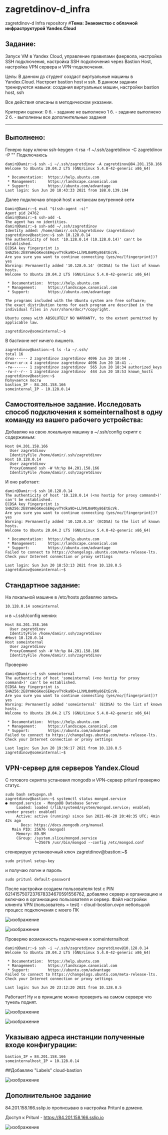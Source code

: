 # zagretdinov-d_infra
zagretdinov-d Infra repository
#**Тема: Знакомство с облачной инфраструктурой Yandex.Cloud**

## **Задание:**
Запуск VM в Yandex Cloud, управление правилами фаервола, настройка SSH подключения, настройка SSH подключения через Bastion Host, настройка VPN сервера и VPN-подключения.

Цель:
В данном дз студент создаст виртуальные машины в Yandex.Cloud. Настроит bastion host и ssh. В данном задании тренируются навыки: создания виртуальных машин, настройки bastion host, ssh

Все действия описаны в методическом указании.

Критерии оценки:
0 б. - задание не выполнено 1 б. - задание выполнено 2 б. - выполнены все дополнительные задания

---

## **Выполнено:**
Генерю пару ключи ssh-keygen -t rsa -f ~/.ssh/zagretdinov -C zagretdinov -P ""
Подключаюсь
```
damir@Damir:~$ ssh -i ~/.ssh/zagretdinov -A zagretdinov@84.201.158.166
Welcome to Ubuntu 20.04.2 LTS (GNU/Linux 5.4.0-42-generic x86_64)

 * Documentation:  https://help.ubuntu.com
 * Management:     https://landscape.canonical.com
 * Support:        https://ubuntu.com/advantage
Last login: Sun Jun 20 18:43:33 2021 from 188.0.139.194

```
Далее подключаю второй host к истансам внутренней сети
```
Damir@Damir:~$ eval "$(ssh-agent -s)"
Agent pid 24762
damir@Damir:~$ ssh-add -L
The agent has no identities.
damir@Damir:~$ ssh-add ~/.ssh/zagretdinov
Identity added: /home/damir/.ssh/zagretdinov (zagretdinov)
zagretdinov@bastion:~$ ssh 10.128.0.14
The authenticity of host '10.128.0.14 (10.128.0.14)' can't be established.
ECDSA key fingerprint is SHA256:2E8YmHoGKeoSEHqvvTYdka9D+LLhML0mMXy86EtEcVk.
Are you sure you want to continue connecting (yes/no/[fingerprint])? yes
Warning: Permanently added '10.128.0.14' (ECDSA) to the list of known hosts.
Welcome to Ubuntu 20.04.2 LTS (GNU/Linux 5.4.0-42-generic x86_64)

 * Documentation:  https://help.ubuntu.com
 * Management:     https://landscape.canonical.com
 * Support:        https://ubuntu.com/advantage

The programs included with the Ubuntu system are free software;
the exact distribution terms for each program are described in the
individual files in /usr/share/doc/*/copyright.

Ubuntu comes with ABSOLUTELY NO WARRANTY, to the extent permitted by
applicable law.

zagretdinov@someinternal:~$ 

```
В бастионе нет ничего лишнего.
```
zagretdinov@bastion:~$ ls -la ~/.ssh/
total 16
drwx------ 2 zagretdinov zagretdinov 4096 Jun 20 18:44 .
drwxr-xr-x 4 zagretdinov zagretdinov 4096 Jun 20 18:41 ..
-rw------- 1 zagretdinov zagretdinov  565 Jun 20 18:34 authorized_keys
-rw-r--r-- 1 zagretdinov zagretdinov  444 Jun 20 18:53 known_hosts
zagretdinov@bastion:~$ 
Получается Хосты
bastion_IP - 84.201.158.166
someinternal_IP - 10.128.0.14
```

## Самостоятельное задание. Исследовать способ подключения к someinternalhost в одну команду из вашего рабочего устройства:


Добавляю на свою локальную машину в ~/.ssh/config cкрипт с содержимым:
```
Host 84.201.158.166
  User zagretdinov
  IdentityFile /home/damir/.ssh/zagretdinov
Host 10.128.0.14
  User zagretdinov
  ProxyCommand ssh -W %h:%p 84.201.158.166
  IdentityFile /home/damir/.ssh/zagretdinov

```

И оно работает:
```
damir@Damir:~$ ssh 10.128.0.14
The authenticity of host '10.128.0.14 (<no hostip for proxy command>)' can't be established.
ECDSA key fingerprint is SHA256:2E8YmHoGKeoSEHqvvTYdka9D+LLhML0mMXy86EtEcVk.
Are you sure you want to continue connecting (yes/no/[fingerprint])? yes
Warning: Permanently added '10.128.0.14' (ECDSA) to the list of known hosts.
Welcome to Ubuntu 20.04.2 LTS (GNU/Linux 5.4.0-42-generic x86_64)

 * Documentation:  https://help.ubuntu.com
 * Management:     https://landscape.canonical.com
 * Support:        https://ubuntu.com/advantage
Failed to connect to https://changelogs.ubuntu.com/meta-release-lts. Check your Internet connection or proxy settings

Last login: Sun Jun 20 18:53:13 2021 from 10.128.0.5
zagretdinov@someinternal:~$

```
## Стандартное задание:

На локальной машине в /etc/hosts добавляю запись
```
10.128.0.14 someinternal

```

и в ~/.ssh/config меняю:
```
Host 84.201.158.166
  User zagretdinov
  IdentityFile /home/damir/.ssh/zagretdinov
#Host 10.128.0.14
Host someinternal
  User zagretdinov
  ProxyCommand ssh -W %h:%p 84.201.158.166
  IdentityFile /home/damir/.ssh/zagretdinov

```
Проверяю

```
damir@Damir:~$ ssh someinternal
The authenticity of host 'someinternal (<no hostip for proxy command>)' can't be established.
ECDSA key fingerprint is SHA256:2E8YmHoGKeoSEHqvvTYdka9D+LLhML0mMXy86EtEcVk.
Are you sure you want to continue connecting (yes/no/[fingerprint])? yes
Warning: Permanently added 'someinternal' (ECDSA) to the list of known hosts.
Welcome to Ubuntu 20.04.2 LTS (GNU/Linux 5.4.0-42-generic x86_64)

 * Documentation:  https://help.ubuntu.com
 * Management:     https://landscape.canonical.com
 * Support:        https://ubuntu.com/advantage
Failed to connect to https://changelogs.ubuntu.com/meta-release-lts. Check your Internet connection or proxy settings

Last login: Sun Jun 20 19:36:17 2021 from 10.128.0.5
zagretdinov@someinternal:~$

```
## VPN-сервер для серверов Yandex.Cloud
С готового скрипта установил mongodb и VPN-cервер pritunl проверяю статус. 
``` 
sudo bash setupvpn.sh
zagretdinov@bastion:~$ systemctl status mongod.service
● mongod.service - MongoDB Database Server
     Loaded: loaded (/lib/systemd/system/mongod.service; enabled; vendor preset: enabled)
     Active: active (running) since Sun 2021-06-20 20:48:35 UTC; 4min 42s ago
       Docs: https://docs.mongodb.org/manual
   Main PID: 25676 (mongod)
     Memory: 89.9M
     CGroup: /system.slice/mongod.service
             └─25676 /usr/bin/mongod --config /etc/mongod.conf

```
сгенерирую установочный ключ zagretdinov@bastion:~$ 

```
sudo pritunl setup-key
```
и получаю логин и пароль
```
sudo pritunl default-password
```
После настройки создаем пользователя test с PIN 6214157507237678334670591556762, 
добавляю сервер и организацию и включаю в организацию пользователя и сервер.
Файл настройки клиента VPN (пользователь = test) - cloud-bostion.ovpn
небольшой процесс подключения с моего ПК 

![изображение](https://user-images.githubusercontent.com/85208391/122694286-b592fd00-d25e-11eb-809e-97ba0f9ae645.png)



![изображение](https://user-images.githubusercontent.com/85208391/122691014-cfc4df00-d24e-11eb-9324-0c73f3a8d596.png)


Проверяю возможность подключения к someinternalhost
```
damir@Damir:~$ ssh -i ~/.ssh/zagretdinov zagretdinov@10.128.0.14
Welcome to Ubuntu 20.04.2 LTS (GNU/Linux 5.4.0-42-generic x86_64)

 * Documentation:  https://help.ubuntu.com
 * Management:     https://landscape.canonical.com
 * Support:        https://ubuntu.com/advantage
Failed to connect to https://changelogs.ubuntu.com/meta-release-lts. Check your Internet connection or proxy settings

Last login: Sun Jun 20 23:12:20 2021 from 10.128.0.5
```
Работает!
Ну и в принципе можно проверить на самом сервере что тунель поднят.

![изображение](https://user-images.githubusercontent.com/85208391/122691342-e4a27200-d250-11eb-8b62-8a89153706c2.png)

![изображение](https://user-images.githubusercontent.com/85208391/122694207-782e6f80-d25e-11eb-9e37-4fef8593c104.png)


## Указываю адреса инстанции полученные входе конфигурации:

```
bastion_IP = 84.201.158.166
someinternalhost_IP = 10.128.0.14
```
##Добавляю "Labels" cloud-bastion

![изображение](https://user-images.githubusercontent.com/85208391/122870796-f585dd00-d34f-11eb-874e-f4ecfe30cd72.png)

## Дополнительное задание
84.201.158.166.sslip.io прописываю в настройка Pritunl в домене.

Доступ к Pritunl - https://84.201.158.166.sslip.io

![изображение](https://user-images.githubusercontent.com/85208391/122691465-a5c0ec00-d251-11eb-87a7-fb9781b3c214.png)









